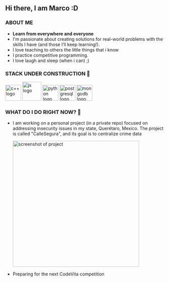 ## Hi there, I am Marco :D

### ABOUT ME

* **Learn from everywhere and everyone**
* I'm passionate about creating solutions for real-world problems with the skills I have (and those I’ll keep learning!).
* I love teaching to others the little things that i know
* I practice competitive programming.
* I love laugh and sleep (when i can) ;)

### STACK UNDER CONSTRUCTION 💪
<img src="https://github.com/user-attachments/assets/6ca6abf4-1295-4f8f-a311-70351d9a6c29" alt="c++ logo" width="50px" margin="10px"> 

<img src="https://github.com/user-attachments/assets/7bf8ca72-d277-4815-affa-6be638532578" alt ="js logo" width="60px" margin="10px">

<img src="https://github.com/user-attachments/assets/bd8d6744-c997-41d5-9343-037ca88d723e" alt="python logo" width="50px" margin="10px">
<img src="https://github.com/user-attachments/assets/0bfa1760-f5d2-44e5-8dbb-a497cac197cb" alt ="postgresql logo" width="50px" margin="10px">
<img src="https://github.com/user-attachments/assets/567d97fa-4afc-4061-bed2-b8dd80cf44d7" alt ="mongodb logo" width="50px" margin="10px">

### WHAT DO I DO RIGHT NOW? 🧐

* I am working on a personal project (in a private repo) focused on addressing insecurity issues in my state, Querétaro, Mexico. The project is called "CalleSegura", and its goal is to centralize crime data


  <img src="https://github.com/user-attachments/assets/a05f0d25-387d-4ebe-91ba-6d215b0ebef1" alt="screenshot of project" width="400px">

* Preparing for the next CodeVita competition
